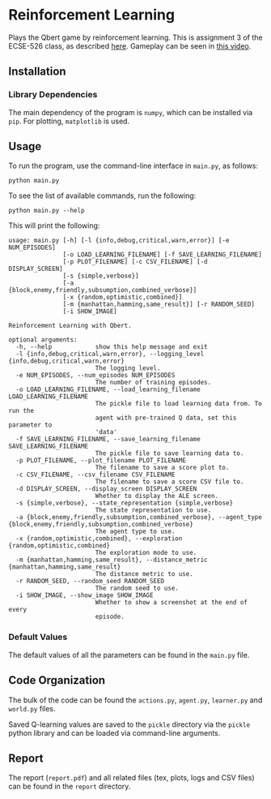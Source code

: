 # Reinforcement Learning
Plays the Qbert game by reinforcement learning. This is assignment 3 of the ECSE-526 class, as described [here](http://www.cim.mcgill.ca/~jer/courses/ai/assignments/as3.html). Gameplay can be seen in [this video](https://youtu.be/BKp70AEndy8).

## Installation

### Library Dependencies

The main dependency of the program is `numpy`, which can be installed via `pip`. For plotting, `matplotlib` is used.

## Usage

To run the program, use the command-line interface in `main.py`, as follows:

```
python main.py
```


To see the list of available commands, run the following:

```
python main.py --help
```

This will print the following:

```
usage: main.py [-h] [-l {info,debug,critical,warn,error}] [-e NUM_EPISODES]
               [-o LOAD_LEARNING_FILENAME] [-f SAVE_LEARNING_FILENAME]
               [-p PLOT_FILENAME] [-c CSV_FILENAME] [-d DISPLAY_SCREEN]
               [-s {simple,verbose}]
               [-a {block,enemy,friendly,subsumption,combined_verbose}]
               [-x {random,optimistic,combined}]
               [-m {manhattan,hamming,same_result}] [-r RANDOM_SEED]
               [-i SHOW_IMAGE]

Reinforcement Learning with Qbert.

optional arguments:
  -h, --help            show this help message and exit
  -l {info,debug,critical,warn,error}, --logging_level {info,debug,critical,warn,error}
                        The logging level.
  -e NUM_EPISODES, --num_episodes NUM_EPISODES
                        The number of training episodes.
  -o LOAD_LEARNING_FILENAME, --load_learning_filename LOAD_LEARNING_FILENAME
                        The pickle file to load learning data from. To run the
                        agent with pre-trained Q data, set this parameter to
                        'data'
  -f SAVE_LEARNING_FILENAME, --save_learning_filename SAVE_LEARNING_FILENAME
                        The pickle file to save learning data to.
  -p PLOT_FILENAME, --plot_filename PLOT_FILENAME
                        The filename to save a score plot to.
  -c CSV_FILENAME, --csv_filename CSV_FILENAME
                        The filename to save a score CSV file to.
  -d DISPLAY_SCREEN, --display_screen DISPLAY_SCREEN
                        Whether to display the ALE screen.
  -s {simple,verbose}, --state_representation {simple,verbose}
                        The state representation to use.
  -a {block,enemy,friendly,subsumption,combined_verbose}, --agent_type {block,enemy,friendly,subsumption,combined_verbose}
                        The agent type to use.
  -x {random,optimistic,combined}, --exploration {random,optimistic,combined}
                        The exploration mode to use.
  -m {manhattan,hamming,same_result}, --distance_metric {manhattan,hamming,same_result}
                        The distance metric to use.
  -r RANDOM_SEED, --random_seed RANDOM_SEED
                        The random seed to use.
  -i SHOW_IMAGE, --show_image SHOW_IMAGE
                        Whether to show a screenshot at the end of every
                        episode.
```

### Default Values

The default values of all the parameters can be found in the `main.py` file.


## Code Organization

The bulk of the code can be found the `actions.py`, `agent.py`, `learner.py` and `world.py` files.

Saved Q-learning values are saved to the `pickle` directory via the `pickle` python library and can be loaded via command-line arguments.

## Report

The report (`report.pdf`) and all related files (tex, plots, logs and CSV files) can be found in the `report` directory.
